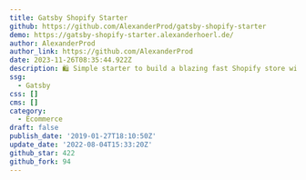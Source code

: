 ```yaml
---
title: Gatsby Shopify Starter
github: https://github.com/AlexanderProd/gatsby-shopify-starter
demo: https://gatsby-shopify-starter.alexanderhoerl.de/
author: AlexanderProd
author_link: https://github.com/AlexanderProd
date: 2023-11-26T08:35:44.922Z
description: 🛍 Simple starter to build a blazing fast Shopify store with Gatsby.
ssg:
  - Gatsby
css: []
cms: []
category:
  - Ecommerce
draft: false
publish_date: '2019-01-27T18:10:50Z'
update_date: '2022-08-04T15:33:20Z'
github_star: 422
github_fork: 94
---
```

